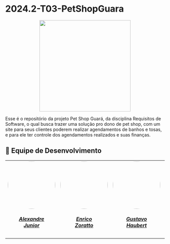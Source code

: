# 2024.2-T03-PetShopGuara

<div align="center">
    <img src="" style="width:30vw"/>
</div>

Esse é o repositório da projeto Pet Shop Guará, da disciplina Requisitos de Software, o qual busca trazer uma solução pro dono de pet shop, com um site para seus clientes poderem realizar agendamentos de banhos e tosas, e para ele ter controle dos agendamentos realizados e suas finanças.

## 👥 Equipe de Desenvolvimento

<center>
    <table style="margin-left: auto; margin-right: auto;">
        <tr>
            <td align="center">
                <a href="https://github.com/AlexandreLJr">
                    <img style="border-radius: 50%;" src="https://github.com/AlexandreLJr.png" width="150px;"/>
                    <h5 class="text-center">Alexandre<br>Junior</h5>
                </a>
            </td>
            <td align="center">
                <a href="https://github.com/sidts">
                    <img style="border-radius: 50%;" src="https://github.com/sidts.png" width="150px;"/>
                    <h5 class="text-center">Enrico<br>Zoratto</h5>
                </a>
            </td>
            <td align="center">
                <a href="https://github.com/GustavoHaubert">
                    <img style="border-radius: 50%;" src="https://github.com/GustavoHaubert.png" width="150px;"/>
                    <h5 class="text-center">Gustavo<br>Haubert</h5>
                </a>
            </td>
            <td align="center">
                <a href="https://github.com/kaioenzo">
                    <img style="border-radius: 50%;" src="https://github.com/kaioenzo.png" width="150px;"/>
                    <h5 class="text-center">Kaio<br>Enzo</h5>
                </a>
            </td>
            <td align="center">
                <a href="https://github.com/manu-sgc">
                    <img style="border-radius: 50%;" src="https://github.com/manu-sgc.png" width="150px;"/>
                    <h5 class="text-center">Manoela<br>Garcia</h5>
                </a>
            </td>
        <td align="center">
                <a href="https://github.com/PedroHenrique061">
                    <img style="border-radius: 50%;" src="https://github.com/PedroHenrique061.png" width="150px;"/>
                    <h5 class="text-center">Pedro Henrique<br>Fernandino</h5>
                </a>
            </td>
    </table>

</center>
